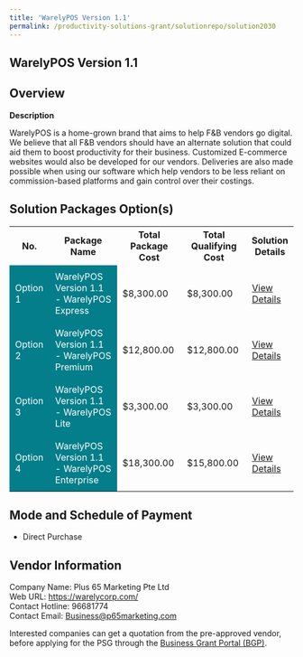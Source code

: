 ```yaml
---
title: 'WarelyPOS Version 1.1'
permalink: /productivity-solutions-grant/solutionrepo/solution2030
---
```


## WarelyPOS Version 1.1

## Overview

**Description**

WarelyPOS is a home-grown brand that aims to help F&B vendors go digital. We believe that all F&B vendors should have an alternate solution that could aid them to boost productivity for their business. Customized E-commerce websites would also be developed for our vendors. Deliveries are also made possible when using our software which help vendors to be less reliant on commission-based platforms and gain control over their costings.

## Solution Packages Option(s)

<table>
<tr>
<th><b>No.</b></th>
<th><b>Package Name</b></th>
<th><b>Total Package Cost</b></th>
<th><b>Total Qualifying Cost</b></th>
<th><b>Solution Details</b></th>
</tr>
<tr>
<td style='padding: 10px; background-color: #037E8A; color: #FFFFFF;'>Option 1</td>
<td style='padding: 10px; background-color: #037E8A; color: #FFFFFF;'>WarelyPOS Version 1.1 - WarelyPOS Express</td>
<td style='padding: 10px;'>$8,300.00</td>
<td style='padding: 10px;'>$8,300.00</td>
<td style='padding: 10px;'><a href='https://www.gobusiness.gov.sg/images/psg/Plus65Marketing20200771_Desensitised_Annex_3_Part_1.pdf' target='_blank'>View Details</a></td>
</tr>
<tr>
<td style='padding: 10px; background-color: #037E8A; color: #FFFFFF;'>Option 2</td>
<td style='padding: 10px; background-color: #037E8A; color: #FFFFFF;'>WarelyPOS Version 1.1 - WarelyPOS Premium</td>
<td style='padding: 10px;'>$12,800.00</td>
<td style='padding: 10px;'>$12,800.00</td>
<td style='padding: 10px;'><a href='https://www.gobusiness.gov.sg/images/psg/Plus65Marketing20200771_Desensitised_Annex_3_Part_2.pdf' target='_blank'>View Details</a></td>
</tr>
<tr>
<td style='padding: 10px; background-color: #037E8A; color: #FFFFFF;'>Option 3</td>
<td style='padding: 10px; background-color: #037E8A; color: #FFFFFF;'>WarelyPOS Version 1.1 - WarelyPOS Lite</td>
<td style='padding: 10px;'>$3,300.00</td>
<td style='padding: 10px;'>$3,300.00</td>
<td style='padding: 10px;'><a href='https://www.gobusiness.gov.sg/images/psg/Desensitised_Plus65_Annex_3_CR_wef_02_June_2022_Part_1.pdf' target='_blank'>View Details</a></td>
</tr>
<tr>
<td style='padding: 10px; background-color: #037E8A; color: #FFFFFF;'>Option 4</td>
<td style='padding: 10px; background-color: #037E8A; color: #FFFFFF;'>WarelyPOS Version 1.1 - WarelyPOS Enterprise</td>
<td style='padding: 10px;'>$18,300.00</td>
<td style='padding: 10px;'>$15,800.00</td>
<td style='padding: 10px;'><a href='https://www.gobusiness.gov.sg/images/psg/Desensitised_Plus65_Annex_3_CR_wef_02_June_2022_Part_2.pdf' target='_blank'>View Details</a></td>
</tr>
</table>

## Mode and Schedule of Payment

 - Direct Purchase

## Vendor Information

 Company Name: Plus 65 Marketing Pte Ltd<br>Web URL: https://warelycorp.com/<br>Contact Hotline: 96681774 <br>Contact Email: Business@p65marketing.com <br>

Interested companies can get a quotation from the pre-approved vendor, before applying for the PSG through the <a href='https://www.businessgrants.gov.sg/' target='_blank' rel='noopener'>Business Grant Portal (BGP)</a>.

<script src="/jquery/resize-tables.js"></script>
